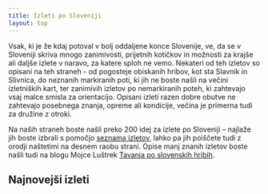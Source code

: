```yaml
---
title: Izleti po Sloveniji
layout: top
---
```

Vsak, ki je že kdaj potoval v bolj oddaljene konce Slovenije, ve, da se v Sloveniji skriva mnogo zanimivosti, prijetnih kotičkov in možnosti za krajše ali daljše izlete v naravo, za katere sploh ne vemo. Nekateri od teh izletov so opisani na teh straneh - od pogosteje obiskanih hribov, kot sta Slavnik in Slivnica, do neznanih markiranih poti, ki jih ne boste našli na večini izletniških kart, ter zanimivih izletov po nemarkiranih poteh, ki zahtevajo vsaj malce smisla za orientacijo. Opisani izleti razen dobre obutve ne zahtevajo posebnega znanja, opreme ali kondicije, večina je primerna tudi za družine z otroki.

Na naših straneh boste našli preko 200 idej za izlete po Sloveniji – najlaže jih boste izbrali s pomočjo [seznama izletov](http://www.zaplana.net/izleti/asp/exList.asp), lahko pa jih poiščete tudi z orodji naštetimi na desnem raobu strani. Opise manj znanih izletov boste našli tudi na blogu Mojce Luštrek [Tavanja po slovenskih hribih](http://pohribih.blogspot.com/).

## Najnovejši izleti

